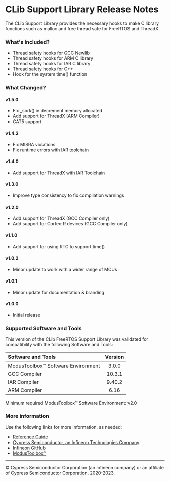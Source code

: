 # CLib Support Library Release Notes
The CLib Support Library provides the necessary hooks to make C library functions such as malloc and free thread safe for FreeRTOS and ThreadX.

### What's Included?
* Thread safety hooks for GCC Newlib
* Thread safety hooks for ARM C library
* Thread safety hooks for IAR C library
* Thread safety hooks for C++
* Hook for the system time() function

### What Changed?
#### v1.5.0
* Fix _sbrk() in decrement memory allocated
* Add support for ThreadX (ARM Compiler)
* CAT5 support
#### v1.4.2
* Fix MISRA violations
* Fix runtime errors with IAR toolchain
#### v1.4.0
* Add support for ThreadX with IAR Toolchain
#### v1.3.0
* Improve type consistency to fix compilation warnings
#### v1.2.0
* Add support for ThreadX (GCC Compiler only)
* Add support for Cortex-R devices (GCC Compiler only)
#### v1.1.0
* Add support for using RTC to support time()
#### v1.0.2
* Minor update to work with a wider range of MCUs
#### v1.0.1
* Minor update for documentation & branding
#### v1.0.0
* Initial release

### Supported Software and Tools
This version of the CLib FreeRTOS Support Library was validated for compatibility with the following Software and Tools:

| Software and Tools                        | Version |
| :---                                      | :----:  |
| ModusToolbox™ Software Environment        | 3.0.0   |
| GCC Compiler                              | 10.3.1  |
| IAR Compiler                              | 9.40.2  |
| ARM Compiler                              | 6.16    |

Minimum required ModusToolbox™ Software Environment: v2.0

### More information
Use the following links for more information, as needed:
* [Reference Guide](https://infineon.github.io/clib-support/html/index.html)
* [Cypress Semiconductor, an Infineon Technologies Company](http://www.cypress.com)
* [Infineon GitHub](https://github.com/infineon)
* [ModusToolbox™](https://www.cypress.com/products/modustoolbox-software-environment)

---
© Cypress Semiconductor Corporation (an Infineon company) or an affiliate of Cypress Semiconductor Corporation, 2020-2023.
